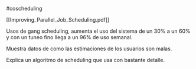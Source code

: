 #coscheduling 

[[Improving_Parallel_Job_Scheduling.pdf]]

Usos de gang scheduling, aumenta el uso del sistema de un 30% a un 60% y con un tuneo fino llega a un 96% de uso semanal.

Muestra datos de como las estimaciones de los usuarios son malas.

Explica un algoritmo de scheduling que usa con bastante detalle.

